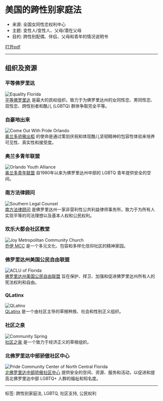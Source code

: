# 美国的跨性别家庭法

- 来源: 全国女同性恋权利中心
- 主题: 变性人/变性人、父母/潜在父母
- 目的: 跨性别配偶、伴侣、父母和青年的情况说明书

[打开pdf](https://www.nclrights.org/wp-content/uploads/2014/01/Transgender-Family-Law-National.pdf)

---

## 组织及资源

### 平等佛罗里达
![Equality Florida](https://www.nclrights.org/wp-content/uploads/2024/07/eq-fl-logo-300x225.png)  
[平等佛罗里达](https://www.eqfl.org/) 是最大的民权组织，致力于为佛罗里达州的女同性恋、男同性恋、双性恋、跨性别者和酷儿 (LGBTQ) 群体争取完全平等。

### 自豪地出来
![Come Out With Pride Orlando](https://www.nclrights.org/wp-content/uploads/2024/07/pride-orlandi-logo-300x225.png)  
[奥兰多骄傲出柜](https://comeoutwithpride.org/) 的使命是通过策划庆祝和体现酷儿坚韧精神的包容性体验来培养可见性、真实性和接受度。

### 奥兰多青年联盟
![Orlando Youth Alliance](https://www.nclrights.org/wp-content/uploads/2024/07/oya-logo-300x225.png)  
[奥兰多青年联盟](http://www.orlandoyouthalliance.org) 自1990年以来为佛罗里达州中部的 LGBTQ 青年提供安全的空间。

### 南方法律顾问
![Southern Legal Counsel](https://www.nclrights.org/wp-content/uploads/2024/07/slc-logo-300x225.png)  
[南方法律顾问](http://www.southernlegal.org) 是佛罗里达州一家非营利性公共利益律师事务所，致力于为所有人实现平等的司法理想以及基本人权和公民权利。

### 欢乐大都会社区教堂
![Joy Metropolitan Community Church](https://www.nclrights.org/wp-content/uploads/2024/07/joy-mcc-logo-300x225.png)  
[乔伊 MCC](https://joymcc.com/) 是一个多元文化、包容和多样化信仰社区的精神家园。

### 佛罗里达州美国公民自由联盟
![ACLU of Florida](https://www.nclrights.org/wp-content/uploads/2024/07/aclu-logo-300x225.png)  
[佛罗里达州美国公民自由联盟](https://www.aclufl.org/) 旨在保护、捍卫、加强和促进佛罗里达州所有人的宪法权利和自由。

### QLatinx
![QLatinx](https://www.nclrights.org/wp-content/uploads/2024/07/latin-x-logo-300x225.png)  
[QLatinx](https://www.qlatinx.org/) 是一个由社区主导的草根种族、社会和性别正义组织。

### 社区之泉
![Community Spring](https://www.nclrights.org/wp-content/uploads/2024/07/comm-spring-logo-300x225.png)  
[社区之泉](https://www.csgnv.org/) 是一个致力于经济正义的草根组织。

### 北佛罗里达中部骄傲社区中心
![Pride Community Center of North Central Florida](https://www.nclrights.org/wp-content/uploads/2024/08/logo-pccncf-300x225.png)  
[北佛罗里达中部骄傲社区中心](https://gainesvillepride.org/) 提供安全的空间、资源、服务和活动，以促进和提高北佛罗里达中部 LGBTQ+ 人群的福祉和知名度。 

--- 

标签: 跨性别家庭法, LGBTQ, 社区支持, 公民权利